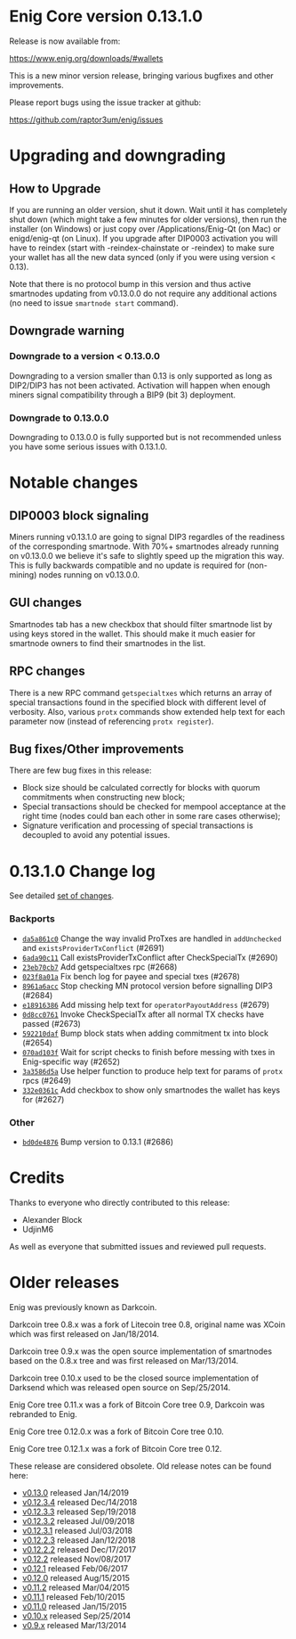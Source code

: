 Enig Core version 0.13.1.0
==========================

Release is now available from:

  <https://www.enig.org/downloads/#wallets>

This is a new minor version release, bringing various bugfixes and other improvements.

Please report bugs using the issue tracker at github:

  <https://github.com/raptor3um/enig/issues>


Upgrading and downgrading
=========================

How to Upgrade
--------------

If you are running an older version, shut it down. Wait until it has completely
shut down (which might take a few minutes for older versions), then run the
installer (on Windows) or just copy over /Applications/Enig-Qt (on Mac) or
enigd/enig-qt (on Linux). If you upgrade after DIP0003 activation you will
have to reindex (start with -reindex-chainstate or -reindex) to make sure
your wallet has all the new data synced (only if you were using version < 0.13).

Note that there is no protocol bump in this version and thus active smartnodes
updating from v0.13.0.0 do not require any additional actions (no need to issue
`smartnode start` command).

Downgrade warning
-----------------

### Downgrade to a version < 0.13.0.0

Downgrading to a version smaller than 0.13 is only supported as long as DIP2/DIP3
has not been activated. Activation will happen when enough miners signal compatibility
through a BIP9 (bit 3) deployment.

### Downgrade to 0.13.0.0

Downgrading to 0.13.0.0 is fully supported but is not recommended unless you have some serious issues with 0.13.1.0.

Notable changes
===============

DIP0003 block signaling
-----------------------
Miners running v0.13.1.0 are going to signal DIP3 regardles of the readiness of the corresponding smartnode.
With 70%+ smartnodes already running on v0.13.0.0 we believe it's safe to slightly speed up the migration
this way. This is fully backwards compatible and no update is required for (non-mining) nodes running on v0.13.0.0.

GUI changes
-----------
Smartnodes tab has a new checkbox that should filter smartnode list by using keys stored in the wallet.
This should make it much easier for smartnode owners to find their smartnodes in the list.

RPC changes
-----------
There is a new RPC command `getspecialtxes` which returns an array of special transactions found in the specified
block with different level of verbosity. Also, various `protx` commands show extended help text for each parameter
now (instead of referencing `protx register`).

Bug fixes/Other improvements
----------------------------
There are few bug fixes in this release:
- Block size should be calculated correctly for blocks with quorum commitments when constructing new block;
- Special transactions should be checked for mempool acceptance at the right time (nodes could ban each other
in some rare cases otherwise);
- Signature verification and processing of special transactions is decoupled to avoid any potential issues.

 0.13.1.0 Change log
===================

See detailed [set of changes](https://github.com/raptor3um/enig/compare/v0.13.0.0...enig:v0.13.1.0).

### Backports

- [`da5a861c0`](https://github.com/raptor3um/enig/commit/da5a861c0) Change the way invalid ProTxes are handled in `addUnchecked` and `existsProviderTxConflict` (#2691)
- [`6ada90c11`](https://github.com/raptor3um/enig/commit/6ada90c11) Call existsProviderTxConflict after CheckSpecialTx (#2690)
- [`23eb70cb7`](https://github.com/raptor3um/enig/commit/23eb70cb7) Add getspecialtxes rpc (#2668)
- [`023f8a01a`](https://github.com/raptor3um/enig/commit/023f8a01a) Fix bench log for payee and special txes (#2678)
- [`8961a6acc`](https://github.com/raptor3um/enig/commit/8961a6acc) Stop checking MN protocol version before signalling DIP3 (#2684)
- [`e18916386`](https://github.com/raptor3um/enig/commit/e18916386) Add missing help text for `operatorPayoutAddress` (#2679)
- [`0d8cc0761`](https://github.com/raptor3um/enig/commit/0d8cc0761) Invoke CheckSpecialTx after all normal TX checks have passed (#2673)
- [`592210daf`](https://github.com/raptor3um/enig/commit/592210daf) Bump block stats when adding commitment tx into block (#2654)
- [`070ad103f`](https://github.com/raptor3um/enig/commit/070ad103f) Wait for script checks to finish before messing with txes in Enig-specific way (#2652)
- [`3a3586d5a`](https://github.com/raptor3um/enig/commit/3a3586d5a) Use helper function to produce help text for params of `protx` rpcs (#2649)
- [`332e0361c`](https://github.com/raptor3um/enig/commit/332e0361c) Add checkbox to show only smartnodes the wallet has keys for (#2627)

### Other

- [`bd0de4876`](https://github.com/raptor3um/enig/commit/bd0de4876) Bump version to 0.13.1 (#2686)

Credits
=======

Thanks to everyone who directly contributed to this release:

- Alexander Block
- UdjinM6

As well as everyone that submitted issues and reviewed pull requests.

Older releases
==============

Enig was previously known as Darkcoin.

Darkcoin tree 0.8.x was a fork of Litecoin tree 0.8, original name was XCoin
which was first released on Jan/18/2014.

Darkcoin tree 0.9.x was the open source implementation of smartnodes based on
the 0.8.x tree and was first released on Mar/13/2014.

Darkcoin tree 0.10.x used to be the closed source implementation of Darksend
which was released open source on Sep/25/2014.

Enig Core tree 0.11.x was a fork of Bitcoin Core tree 0.9,
Darkcoin was rebranded to Enig.

Enig Core tree 0.12.0.x was a fork of Bitcoin Core tree 0.10.

Enig Core tree 0.12.1.x was a fork of Bitcoin Core tree 0.12.

These release are considered obsolete. Old release notes can be found here:

- [v0.13.0](https://github.com/raptor3um/enig/blob/master/doc/release-notes/enig/release-notes-0.13.0.md) released Jan/14/2019
- [v0.12.3.4](https://github.com/raptor3um/enig/blob/master/doc/release-notes/enig/release-notes-0.12.3.4.md) released Dec/14/2018
- [v0.12.3.3](https://github.com/raptor3um/enig/blob/master/doc/release-notes/enig/release-notes-0.12.3.3.md) released Sep/19/2018
- [v0.12.3.2](https://github.com/raptor3um/enig/blob/master/doc/release-notes/enig/release-notes-0.12.3.2.md) released Jul/09/2018
- [v0.12.3.1](https://github.com/raptor3um/enig/blob/master/doc/release-notes/enig/release-notes-0.12.3.1.md) released Jul/03/2018
- [v0.12.2.3](https://github.com/raptor3um/enig/blob/master/doc/release-notes/enig/release-notes-0.12.2.3.md) released Jan/12/2018
- [v0.12.2.2](https://github.com/raptor3um/enig/blob/master/doc/release-notes/enig/release-notes-0.12.2.2.md) released Dec/17/2017
- [v0.12.2](https://github.com/raptor3um/enig/blob/master/doc/release-notes/enig/release-notes-0.12.2.md) released Nov/08/2017
- [v0.12.1](https://github.com/raptor3um/enig/blob/master/doc/release-notes/enig/release-notes-0.12.1.md) released Feb/06/2017
- [v0.12.0](https://github.com/raptor3um/enig/blob/master/doc/release-notes/enig/release-notes-0.12.0.md) released Aug/15/2015
- [v0.11.2](https://github.com/raptor3um/enig/blob/master/doc/release-notes/enig/release-notes-0.11.2.md) released Mar/04/2015
- [v0.11.1](https://github.com/raptor3um/enig/blob/master/doc/release-notes/enig/release-notes-0.11.1.md) released Feb/10/2015
- [v0.11.0](https://github.com/raptor3um/enig/blob/master/doc/release-notes/enig/release-notes-0.11.0.md) released Jan/15/2015
- [v0.10.x](https://github.com/raptor3um/enig/blob/master/doc/release-notes/enig/release-notes-0.10.0.md) released Sep/25/2014
- [v0.9.x](https://github.com/raptor3um/enig/blob/master/doc/release-notes/enig/release-notes-0.9.0.md) released Mar/13/2014


